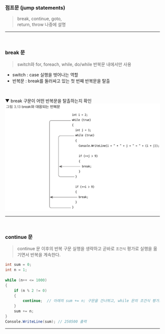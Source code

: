 ### 점프문 (jump statements)
> break, continue, goto,    
> return, throw 나중에 설명
****
<br>

### break 문
> switch와 for, foreach, while, do/while 반복문 내에서만 사용

- switch : case 실행을 벗어나는 역할
- 반복문 : break를 둘러싸고 있는 첫 번째 반복문을 탈출
<br>

▼ break 구문이 어떤 반복문을 탈촐하는지 확인
<img src="./Images/3_13.png" width="700"/>

****
<br>

### continue 문
> continue 문 이후의 반복 구문 실행을 생략하고 곧바로 `조건식` 평가로 실행을 옮기면서 반복을 계속한다.
```csharp
int sum = 0;
int n = 1;

while (n++ <= 1000)
{
    if (n % 2 != 0)
    {
        continue;  // 아래의 sum += n; 구문을 건너뛰고, while 문의 조건식 평가로 실행을 옮긴다.
    }
    sum += n;
}
Console.WriteLine(sum); // 250500 출력
```


****
<br>
